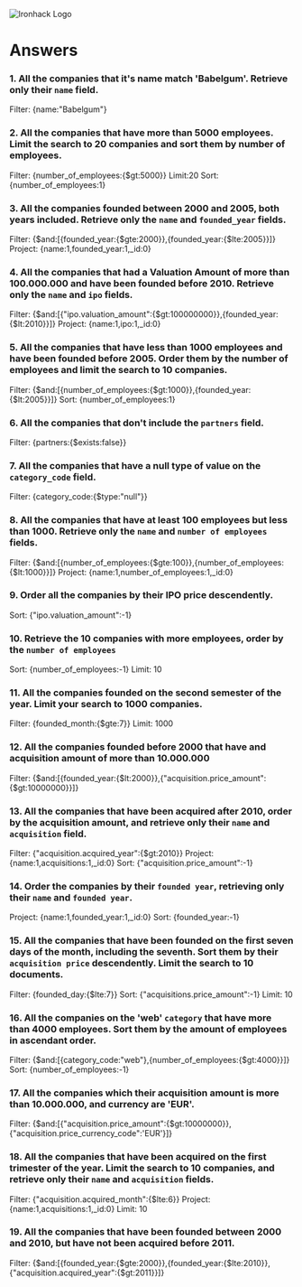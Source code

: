 ![Ironhack Logo](https://i.imgur.com/1QgrNNw.png)

# Answers

### 1. All the companies that it's name match 'Babelgum'. Retrieve only their `name` field.

Filter: {name:"Babelgum"}

### 2. All the companies that have more than 5000 employees. Limit the search to 20 companies and sort them by **number of employees**.

Filter: {number_of_employees:{$gt:5000}}
Limit:20
Sort:{number_of_employees:1}

### 3. All the companies founded between 2000 and 2005, both years included. Retrieve only the `name` and `founded_year` fields.

Filter: {$and:[{founded_year:{$gte:2000}},{founded_year:{$lte:2005}}]}
Project: {name:1,founded_year:1,_id:0}


### 4. All the companies that had a Valuation Amount of more than 100.000.000 and have been founded before 2010. Retrieve only the `name` and `ipo` fields.

Filter: {$and:[{"ipo.valuation_amount":{$gt:100000000}},{founded_year:{$lt:2010}}]}
Project: {name:1,ipo:1,_id:0}


### 5. All the companies that have less than 1000 employees and have been founded before 2005. Order them by the number of employees and limit the search to 10 companies.

Filter: {$and:[{number_of_employees:{$gt:1000}},{founded_year:{$lt:2005}}]}
Sort: {number_of_employees:1}

### 6. All the companies that don't include the `partners` field.

Filter: {partners:{$exists:false}}

### 7. All the companies that have a null type of value on the `category_code` field.

Filter: {category_code:{$type:"null"}}

### 8. All the companies that have at least 100 employees but less than 1000. Retrieve only the `name` and `number of employees` fields.

Filter: {$and:[{number_of_employees:{$gte:100}},{number_of_employees:{$lt:1000}}]}
Project: {name:1,number_of_employees:1,_id:0}

### 9. Order all the companies by their IPO price descendently.

Sort: {"ipo.valuation_amount":-1}

### 10. Retrieve the 10 companies with more employees, order by the `number of employees`

Sort: {number_of_employees:-1}
Limit: 10

### 11. All the companies founded on the second semester of the year. Limit your search to 1000 companies.

Filter: {founded_month:{$gte:7}}
Limit: 1000

<!-- ### 12. All the companies that have been 'deadpooled' after the third year. -->

<!-- Your Code Goes Here -->

### 12. All the companies founded before 2000 that have and acquisition amount of more than 10.000.000

Filter: {$and:[{founded_year:{$lt:2000}},{"acquisition.price_amount":{$gt:10000000}}]}

### 13. All the companies that have been acquired after 2010, order by the acquisition amount, and retrieve only their `name` and `acquisition` field.

Filter: {"acquisition.acquired_year":{$gt:2010}}
Project: {name:1,acquisitions:1,_id:0}
Sort: {"acquisition.price_amount":-1}

### 14. Order the companies by their `founded year`, retrieving only their `name` and `founded year`.

Project: {name:1,founded_year:1,_id:0}
Sort: {founded_year:-1}

### 15. All the companies that have been founded on the first seven days of the month, including the seventh. Sort them by their `acquisition price` descendently. Limit the search to 10 documents.

Filter: {founded_day:{$lte:7}}
Sort: {"acquisitions.price_amount":-1}
Limit: 10

### 16. All the companies on the 'web' `category` that have more than 4000 employees. Sort them by the amount of employees in ascendant order.

Filter: {$and:[{category_code:"web"},{number_of_employees:{$gt:4000}}]}
Sort: {number_of_employees:-1}

### 17. All the companies which their acquisition amount is more than 10.000.000, and currency are 'EUR'.

Filter: {$and:[{"acquisition.price_amount":{$gt:10000000}},{"acquisition.price_currency_code":'EUR'}]}

### 18. All the companies that have been acquired on the first trimester of the year. Limit the search to 10 companies, and retrieve only their `name` and `acquisition` fields.

Filter: {"acquisition.acquired_month":{$lte:6}}
Project: {name:1,acquisitions:1,_id:0}
Limit: 10

### 19. All the companies that have been founded between 2000 and 2010, but have not been acquired before 2011.

Filter: {$and:[{founded_year:{$gte:2000}},{founded_year:{$lte:2010}},{"acquisition.acquired_year":{$gt:2011}}]}
